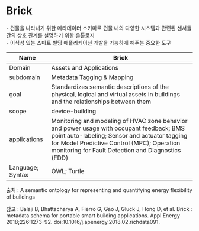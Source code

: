 # Brick

&#45; 건물을 나타내기 위한 메타데이터 스키마로 건물 내의 다양한 시스템과 관련된 센서들 간의 상호 관계를 설명하기 위한 온톨로지 <br/>
&#45;  이식성 있는 스마트 빌딩 애플리케이션 개발을 가능하게 해주는 중요한 도구

| Name         | Brick  |
| ------------ | --- |
| Domain       | Assets and Applications      |
| subdomain    | Metadata Tagging & Mapping    |
| goal         | Standardizes semantic descriptions of the physical, logical and virtual assets in buildings and the relationships between them    |
| scope        | device-building    |
| applications | Monitoring and modeling of HVAC zone behavior and power usage with occupant feedback; BMS point auto-labeling; Sensor and actuator tagging for Model Predictive Control (MPC); Operation monitoring for Fault Detection and Diagnostics (FDD)    |
| Language; Syntax             | OWL; Turtle     |

출처 :  A semantic ontology for representing and quantifying energy flexibility of buildings

참고 : Balaji B, Bhattacharya A, Fierro G, Gao J, Gluck J, Hong D, et al. Brick : metadata schema for portable smart building applications. Appl Energy 2018;226:1273–92. doi:10.1016/j.apenergy.2018.02.richdata091.